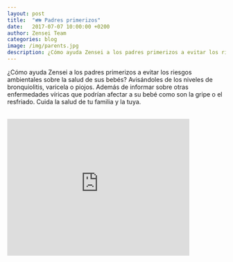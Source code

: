 ```yaml
---
layout: post
title:  "👪 Padres primerizos"
date:   2017-07-07 10:00:00 +0200
author: Zensei Team
categories: blog 
image: /img/parents.jpg
description: ¿Cómo ayuda Zensei a los padres primerizos a evitar los riesgos ambientales sobre la salud de sus bebés?
---
```


¿Cómo ayuda Zensei a los padres primerizos a evitar los riesgos ambientales sobre la salud de sus bebés? Avisándoles de los
niveles de bronquiolitis, varicela o piojos. Además de informar sobre otras enfermedades víricas que podrían afectar a su bebé como
son la gripe o el resfriado. Cuida la salud de tu familia y la tuya.


<br>
<iframe class="center-image" width="420" height="315" src="https://www.youtube.com/embed/uMf2W_-ZEU0" frameborder="0" allowfullscreen></iframe>

